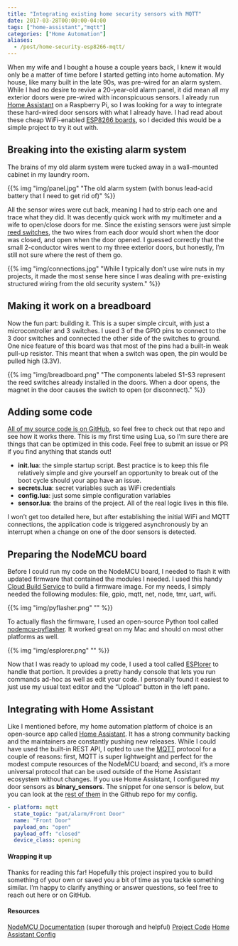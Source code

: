 ```yaml
---
title: "Integrating existing home security sensors with MQTT"
date: 2017-03-28T00:00:00-04:00
tags: ["home-assistant","mqtt"]
categories: ["Home Automation"]
aliases:
  - /post/home-security-esp8266-mqtt/
---
```

When my wife and I bought a house a couple years back, I knew it would only be a matter of time before I started getting into home automation. My house, like many built in the late 90s, was pre-wired for an alarm system. While I had no desire to revive a 20-year-old alarm panel, it did mean all my exterior doors were pre-wired with inconspicuous sensors. I already run [Home Assistant](https://home-assistant.io) on a Raspberry Pi, so I was looking for a way to integrate these hard-wired door sensors with what I already have. I had read about these cheap WiFi-enabled [ESP8266 boards](https://www.amazon.com/gp/product/B010O1G1ES), so I decided this would be a simple project to try it out with.
<!--more-->

## Breaking into the existing alarm system

The brains of my old alarm system were tucked away in a wall-mounted cabinet in my laundry room.

{{% img "img/panel.jpg" "The old alarm system (with bonus lead-acid battery that I need to get rid of)" %}}

All the sensor wires were cut back, meaning I had to strip each one and trace what they did. It was decently quick work with my multimeter and a wife to open/close doors for me. Since the existing sensors were just simple [reed switches](https://learn.sparkfun.com/tutorials/reed-switch-hookup-guide/reed-switch-overview), the two wires from each door would short when the door was closed, and open when the door opened. I guessed correctly that the small 2-conductor wires went to my three exterior doors, but honestly, I’m still not sure where the rest of them go.

{{% img "img/connections.jpg" "While I typically don’t use wire nuts in my projects, it made the most sense here since I was dealing with pre-existing structured wiring from the old security system." %}}

## Making it work on a breadboard

Now the fun part: building it. This is a super simple circuit, with just a microcontroller and 3 switches. I used 3 of the GPIO pins to connect to the 3 door switches and connected the other side of the switches to ground. One nice feature of this board was that most of the pins had a built-in weak pull-up resistor. This meant that when a switch was open, the pin would be pulled high (3.3V).

{{% img "img/breadboard.png" "The components labeled S1-S3 represent the reed switches already installed in the doors. When a door opens, the magnet in the door causes the switch to open (or disconnect)." %}}

## Adding some code

[All of my source code is on GitHub](https://github.com/patrickeasters/nodemcu-sensor-mqtt), so feel free to check out that repo and see how it works there. This is my first time using Lua, so I’m sure there are things that can be optimized in this code. Feel free to submit an issue or PR if you find anything that stands out!

*   **init.lua**: the simple startup script. Best practice is to keep this file relatively simple and give yourself an opportunity to break out of the boot cycle should your app have an issue.
*   **secrets.lua**: secret variables such as WiFi credentials
*   **config.lua**: just some simple configuration variables
*   **sensor.lua**: the brains of the project. All of the real logic lives in this file.

I won’t get too detailed here, but after establishing the initial WiFi and MQTT connections, the application code is triggered asynchronously by an interrupt when a change on one of the door sensors is detected.

## Preparing the NodeMCU board

Before I could run my code on the NodeMCU board, I needed to flash it with updated firmware that contained the modules I needed. I used this handy [Cloud Build Service](http://nodemcu-build.com/) to build a firmware image. For my needs, I simply needed the following modules: file, gpio, mqtt, net, node, tmr, uart, wifi.

{{% img "img/pyflasher.png" "" %}}

To actually flash the firmware, I used an open-source Python tool called [nodemcu-pyflasher](https://github.com/marcelstoer/nodemcu-pyflasher). It worked great on my Mac and should on most other platforms as well.

{{% img "img/esplorer.png" "" %}}

Now that I was ready to upload my code, I used a tool called [ESPlorer](https://github.com/4refr0nt/ESPlorer) to handle that portion. It provides a pretty handy console that lets you run commands ad-hoc as well as edit your code. I personally found it easiest to just use my usual text editor and the “Upload” button in the left pane.

## Integrating with Home Assistant

Like I mentioned before, my home automation platform of choice is an open-source app called [Home Assistant](https://home-assistant.io). It has a strong community backing and the maintainers are constantly pushing new releases. While I could have used the built-in REST API, I opted to use the [MQTT](https://home-assistant.io/components/mqtt/) protocol for a couple of reasons: first, MQTT is super lightweight and perfect for the modest compute resources of the NodeMCU board; and second, it’s a more universal protocol that can be used outside of the Home Assistant ecosystem without changes. If you use Home Assistant, I configured my door sensors as **binary_sensors**. The snippet for one sensor is below, but you can look at the [rest of them](https://github.com/patrickeasters/smart-house/tree/master/binary_sensors) in the Github repo for my config.

```yaml
- platform: mqtt
  state_topic: "pat/alarm/Front Door"
  name: "Front Door"
  payload_on: "open"
  payload_off: "closed"
  device_class: opening
```

#### Wrapping it up

Thanks for reading this far! Hopefully this project inspired you to build something of your own or saved you a bit of time as you tackle something similar. I’m happy to clarify anything or answer questions, so feel free to reach out here or on GitHub.

#### Resources

[NodeMCU Documentation](http://nodemcu.readthedocs.io/en/master/) (super thorough and helpful)
[Project Code](https://github.com/patrickeasters/nodemcu-sensor-mqtt)
[Home Assistant Config](https://github.com/patrickeasters/smart-house/blob/master/packages/mqtt_doors.yaml)
